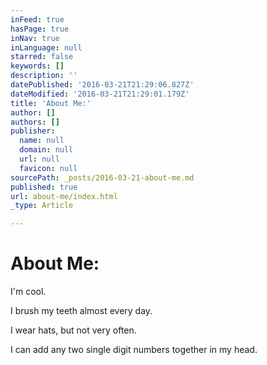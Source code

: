 ```yaml
---
inFeed: true
hasPage: true
inNav: true
inLanguage: null
starred: false
keywords: []
description: ''
datePublished: '2016-03-21T21:29:06.827Z'
dateModified: '2016-03-21T21:29:01.179Z'
title: 'About Me:'
author: []
authors: []
publisher:
  name: null
  domain: null
  url: null
  favicon: null
sourcePath: _posts/2016-03-21-about-me.md
published: true
url: about-me/index.html
_type: Article

---
```

# About Me:

I'm cool.

I brush my teeth almost every day.

I wear hats, but not very often.

I can add any two single digit numbers together in my head.
